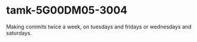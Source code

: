 # tamk-5G00DM05-3004

Making commits twice a week, on tuesdays and fridays or wednesdays and saturdays.
